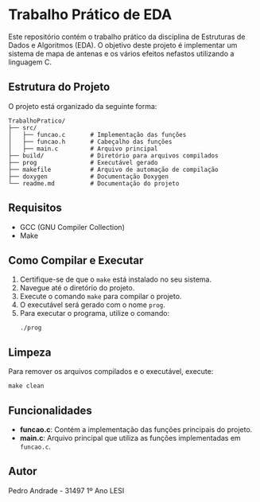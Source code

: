 # Trabalho Prático de EDA

Este repositório contém o trabalho prático da disciplina de Estruturas de Dados e Algoritmos (EDA). O objetivo deste projeto é implementar um sistema de mapa de antenas e os vários efeitos nefastos utilizando a linguagem C.

## Estrutura do Projeto

O projeto está organizado da seguinte forma:

```
TrabalhoPratico/
├── src/
│   ├── funcao.c       # Implementação das funções
│   ├── funcao.h       # Cabeçalho das funções
│   ├── main.c         # Arquivo principal
├── build/             # Diretório para arquivos compilados
├── prog               # Executável gerado
├── makefile           # Arquivo de automação de compilação
├── doxygen            # Documentação Doxygen
└── readme.md          # Documentação do projeto
```

## Requisitos

- GCC (GNU Compiler Collection)
- Make

## Como Compilar e Executar

1. Certifique-se de que o `make` está instalado no seu sistema.
2. Navegue até o diretório do projeto.
3. Execute o comando `make` para compilar o projeto.
4. O executável será gerado com o nome `prog`.
5. Para executar o programa, utilize o comando:
    ```
    ./prog
    ```

## Limpeza

Para remover os arquivos compilados e o executável, execute:
```
make clean
```

## Funcionalidades

- **funcao.c**: Contém a implementação das funções principais do projeto.
- **main.c**: Arquivo principal que utiliza as funções implementadas em `funcao.c`.

## Autor

Pedro Andrade - 31497 1º Ano LESI


